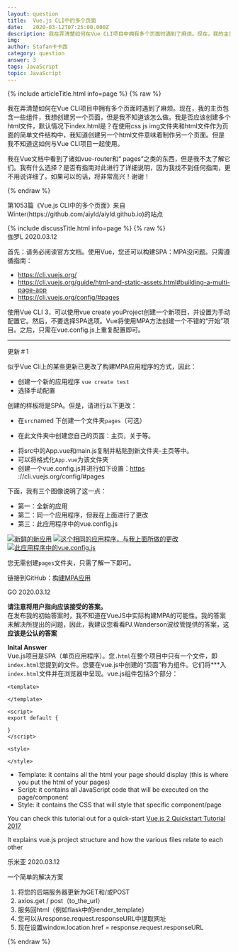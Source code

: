 ```yaml
---
layout: question
title:  Vue.js CLI中的多个页面
date:   2020-03-12T07:25:00.000Z
description: 我在弄清楚如何在Vue CLI项目中拥有多个页面时遇到了麻烦。现在，我的主页包含一些组件，我想创建另一个页面，但是我不知道该怎么做。我是否应该创建多个ht...
img: 
author: Stafan卡卡西
category: question
answer: 3
tags: JavaScript
topic: JavaScript
---
```

<div class="article-root">
  <div class="article">
    {% include articleTitle.html info=page %}
    {% raw %}
    <div class="article-content"><p><font style="vertical-align: inherit;"><font style="vertical-align: inherit;">我在弄清楚如何在Vue CLI项目中拥有多个页面时遇到了麻烦。</font><font style="vertical-align: inherit;">现在，我的主页包含一些组件，我想创建另一个页面，但是我不知道该怎么做。</font><font style="vertical-align: inherit;">我是否应该创建多个html文件，默认情况下index.html是？</font><font style="vertical-align: inherit;">在使用css js img文件夹和html文件作为页面的简单文件结构中，我知道创建另一个html文件意味着制作另一个页面。</font><font style="vertical-align: inherit;">但是我不知道这如何与Vue CLI项目一起使用。</font></font></p>

<p><font style="vertical-align: inherit;"><font style="vertical-align: inherit;">我在Vue文档中看到了诸如vue-router和“ pages”之类的东西，但是我不太了解它们。</font><font style="vertical-align: inherit;">我有什么选择？</font><font style="vertical-align: inherit;">是否有指南对此进行了详细说明，因为我找不到任何指南，更不用说详细了。</font><font style="vertical-align: inherit;">如果可以的话，将非常高兴！</font><font style="vertical-align: inherit;">谢谢！</font></font></p></div>
    {% endraw %}
  </div>
  <p class="winter_mark">第1053篇《Vue.js CLI中的多个页面》来自Winter(https://github.com/aiyld/aiyld.github.io)的站点</p>
  <div class="discuss-wrapper">
    {% include discussTitle.html info=page %}
    {% raw %}
    <div class="discuss-list">
    <div class="discuss-item">
        <div class="discuss-parent">
          <div class="discuss-meta">
            <span class="discuss-user">伽罗L</span>
            <span class="discuss-time">2020.03.12</span>
          </div>
          <div class="discuss-comment"><p><font style="vertical-align: inherit;"><font style="vertical-align: inherit;">首先：请务必阅读官方文档。</font><font style="vertical-align: inherit;">使用Vue，您还可以构建SPA：MPA没问题。</font><font style="vertical-align: inherit;">只需遵循指南：</font></font></p>

<ul>
<li><a href="https://cli.vuejs.org/" rel="noreferrer"><font style="vertical-align: inherit;"><font style="vertical-align: inherit;">https://cli.vuejs.org/</font></font></a></li>
<li><a href="https://cli.vuejs.org/guide/html-and-static-assets.html#building-a-multi-page-app" rel="noreferrer"><font style="vertical-align: inherit;"><font style="vertical-align: inherit;">https://cli.vuejs.org/guide/html-and-static-assets.html#building-a-multi-page-app</font></font></a></li>
<li><a href="https://cli.vuejs.org/config/#pages" rel="noreferrer"><font style="vertical-align: inherit;"><font style="vertical-align: inherit;">https://cli.vuejs.org/config/#pages</font></font></a></li>
</ul>

<p><font style="vertical-align: inherit;"><font style="vertical-align: inherit;">使用Vue CLI 3，可以使用vue create youProject创建一个新项目，并设置为手动配置它。</font><font style="vertical-align: inherit;">然后，不要选择SPA选项。</font><font style="vertical-align: inherit;">Vue将使用MPA方法创建一个不错的“开始”项目。</font><font style="vertical-align: inherit;">之后，只需在vue.config.js上重复配置即可。</font></font></p>

<hr>

<p><font style="vertical-align: inherit;"><font style="vertical-align: inherit;">更新＃1</font></font></p>

<p><font style="vertical-align: inherit;"><font style="vertical-align: inherit;">似乎Vue Cli上的某些更新已更改了构建MPA应用程序的方式，因此：</font></font></p>

<ul>
<li><font style="vertical-align: inherit;"><font style="vertical-align: inherit;">创建一个新的应用程序 </font></font><code>vue create test</code></li>
<li><font style="vertical-align: inherit;"><font style="vertical-align: inherit;">选择手动配置</font></font></li>
</ul>

<p><font style="vertical-align: inherit;"><font style="vertical-align: inherit;">创建的样板将是SPA。</font><font style="vertical-align: inherit;">但是，请进行以下更改：</font></font></p>

<ul>
<li><p><font style="vertical-align: inherit;"><font style="vertical-align: inherit;">在</font></font><code>src</code><font style="vertical-align: inherit;"><font style="vertical-align: inherit;">named </font><font style="vertical-align: inherit;">下创建一个文件夹</font></font><code>pages</code><font style="vertical-align: inherit;"><font style="vertical-align: inherit;">（可选）</font></font></p></li>
<li><p><font style="vertical-align: inherit;"><font style="vertical-align: inherit;">在此文件夹中创建您自己的页面：主页，关于等。</font></font></p></li>
<li><font style="vertical-align: inherit;"><font style="vertical-align: inherit;">将src中的App.vue和main.js复制并粘贴到新文件夹-主页等中。</font></font></li>
<li><font style="vertical-align: inherit;"><font style="vertical-align: inherit;">可以将格式化</font></font><code>App.vue</code><font style="vertical-align: inherit;"><font style="vertical-align: inherit;">为该文件夹</font></font></li>
<li><font style="vertical-align: inherit;"><font style="vertical-align: inherit;">创建一个vue.config.js并进行如下设置：</font><a href="https://cli.vuejs.org/config/#pages" rel="noreferrer"><font style="vertical-align: inherit;">https</font></a><font style="vertical-align: inherit;"> ://cli.vuejs.org/config/#pages</font></font><a href="https://cli.vuejs.org/config/#pages" rel="noreferrer"><font style="vertical-align: inherit;"></font></a></li>
</ul>

<p><font style="vertical-align: inherit;"><font style="vertical-align: inherit;">下面，我有三个图像说明了这一点：</font></font></p>

<ul>
<li><font style="vertical-align: inherit;"><font style="vertical-align: inherit;">第一：全新的应用</font></font></li>
<li><font style="vertical-align: inherit;"><font style="vertical-align: inherit;">第二：同一个应用程序，但我在上面进行了更改</font></font></li>
<li><font style="vertical-align: inherit;"><font style="vertical-align: inherit;">第三：此应用程序中的vue.config.js</font></font></li>
</ul>

<p><a href="https://i.stack.imgur.com/Rix7I.png" rel="noreferrer"><img src="https://i.stack.imgur.com/Rix7I.png" alt="新鲜的新应用"></a>
<a href="https://i.stack.imgur.com/F0BdT.png" rel="noreferrer"><img src="https://i.stack.imgur.com/F0BdT.png" alt="这个相同的应用程序，与我上面所做的更改"></a>
<a href="https://i.stack.imgur.com/wdUZC.png" rel="noreferrer"><img src="https://i.stack.imgur.com/wdUZC.png" alt="此应用程序中的vue.config.js"></a></p>

<p><font style="vertical-align: inherit;"><font style="vertical-align: inherit;">您无需创建</font></font><code>pages</code><font style="vertical-align: inherit;"><font style="vertical-align: inherit;">文件夹，只需了解一下即可。</font></font></p>

<p><font style="vertical-align: inherit;"><font style="vertical-align: inherit;">链接到GitHub：</font></font><a href="https://github.com/wandersonpjbkn/vue-mpa-application-example/tree/master" rel="noreferrer"><font style="vertical-align: inherit;"><font style="vertical-align: inherit;">构建MPA应用</font></font></a></p></div>
        </div></div><div class="discuss-item">
        <div class="discuss-parent">
          <div class="discuss-meta">
            <span class="discuss-user">GO</span>
            <span class="discuss-time">2020.03.12</span>
          </div>
          <div class="discuss-comment"><p><strong><font style="vertical-align: inherit;"><font style="vertical-align: inherit;">请注意将用户指向应该接受的答案。</font></font></strong><br><font style="vertical-align: inherit;"><font style="vertical-align: inherit;"> 
在发布我的初始答案时，我不知道在VueJS中实际构建MPA的可能性。</font><font style="vertical-align: inherit;">我的答案未解决所提出的问题，因此，我建议您看看PJ.Wanderson波纹管提供的答案，这</font></font><strong><font style="vertical-align: inherit;"><font style="vertical-align: inherit;">应该是公认的答案</font></font></strong></p>

<p><strong><font style="vertical-align: inherit;"><font style="vertical-align: inherit;">Inital Answer</font></font></strong><br><font style="vertical-align: inherit;"><font style="vertical-align: inherit;"> 
Vue.js项目是SPA（单页应用程序）。</font><font style="vertical-align: inherit;">您</font></font><code>.html</code><font style="vertical-align: inherit;"><font style="vertical-align: inherit;">在整个项目中</font><font style="vertical-align: inherit;">只有一个</font><font style="vertical-align: inherit;">文件，即</font></font><code>index.html</code><font style="vertical-align: inherit;"><font style="vertical-align: inherit;">您提到</font><font style="vertical-align: inherit;">的</font><font style="vertical-align: inherit;">文件。</font><font style="vertical-align: inherit;">您要在vue.js中创建的“页面”称为组件。</font><font style="vertical-align: inherit;">它们将***入</font></font><code>index.html</code><font style="vertical-align: inherit;"><font style="vertical-align: inherit;">文件并在浏览器中呈现。</font><font style="vertical-align: inherit;">vue.js组件包括3个部分：</font></font></p>

<pre><code>&lt;template&gt;<font></font>
<font></font>
&lt;/template&gt;<font></font>
<font></font>
&lt;script&gt;<font></font>
export default {<font></font>
<font></font>
}<font></font>
&lt;/script&gt;<font></font>
<font></font>
&lt;style&gt;<font></font>
<font></font>
&lt;/style&gt;<font></font>
</code></pre>

<ul>
<li>Template: it contains all the html your page should display (this is where you put the html of your pages)</li>
<li>Script: it contains all JavaScript code that will be executed on the page/component</li>
<li>Style: it contains the CSS that will style that specific component/page</li>
</ul>

<p>You can check this tutorial out for a quick-start <a href="https://medium.com/codingthesmartway-com-blog/vue-js-2-quickstart-tutorial-2017-246195cfbdd2" rel="nofollow noreferrer">Vue.js 2 Quickstart Tutorial 2017</a></p>

<p>It explains vue.js project structure and how the various files relate to each other</p></div>
        </div></div><div class="discuss-item">
        <div class="discuss-parent">
          <div class="discuss-meta">
            <span class="discuss-user">乐米亚</span>
            <span class="discuss-time">2020.03.12</span>
          </div>
          <div class="discuss-comment"><p><font style="vertical-align: inherit;"><font style="vertical-align: inherit;">一个简单的解决方案</font></font></p>

<ol>
<li><font style="vertical-align: inherit;"><font style="vertical-align: inherit;">将您的后端服务器更新为GET和/或POST</font></font></li>
<li><font style="vertical-align: inherit;"><font style="vertical-align: inherit;">axios.get / post（to_the_url）</font></font></li>
<li><font style="vertical-align: inherit;"><font style="vertical-align: inherit;">服务回html（例如flask中的render_template）</font></font></li>
<li><font style="vertical-align: inherit;"><font style="vertical-align: inherit;">您可以从response.request.responseURL中提取网址</font></font></li>
<li><font style="vertical-align: inherit;"><font style="vertical-align: inherit;">现在设置window.location.href = response.request.responseURL</font></font></li>
</ol></div>
        </div></div>
    </div>
    {% endraw %}
  </div>
<div>
